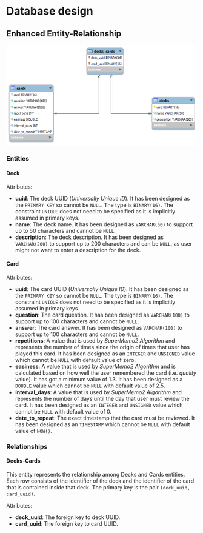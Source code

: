 # Database design

## Enhanced Entity-Relationship

![EER Diagram](flashcards-EER.png)

### Entities

#### Deck

Attributes:

- **uuid**: The deck UUID (_Universally Unique ID_). It has been designed as the `PRIMARY KEY` so cannot be `NULL`. The type is `BINARY(16)`. The constraint `UNIQUE` does not need to be specified as it is implicitly assumed in primary keys.
- **name**: The deck name. It has been designed as `VARCHAR(50)` to support up to 50 characters and cannot be `NULL`.
- **description**: The deck description. It has been designed as `VARCHAR(200)` to support up to 200 characters and can be `NULL`, as user might not want to enter a description for the deck.

#### Card

Attributes:

- **uuid**: The card UUID (_Universally Unique ID_). It has been designed as the `PRIMARY KEY` so cannot be `NULL`. The type is `BINARY(16)`. The constraint `UNIQUE` does not need to be specified as it is implicitly assumed in primary keys.
- **question**: The card question. It has been designed as `VARCHAR(100)` to support up to 100 characters and cannot be `NULL`.
- **answer**: The card answer. It has been designed as `VARCHAR(100)` to support up to 100 characters and cannot be `NULL`.
- **repetitions**: A value that is used by _SuperMemo2 Algorithm_ and represents the number of times since the origin of times that user has played this card. It has been designed as an `INTEGER` and `UNSIGNED` value which cannot be `NULL` with default value of zero.
- **easiness**: A value that is used by _SuperMemo2 Algorithm_ and is calculated based on how well the user remembered the card (i.e. _quality_ value). It has got a minimum value of 1.3. It has been designed as a `DOUBLE` value which cannot be `NULL` with default value of 2.5.
- **interval_days**: A value that is used by _SuperMemo2 Algorithm_ and represents the number of days until the day that user must review the card. It has been designed as an `INTEGER` and `UNSIGNED` value which cannot be `NULL` with default value of 0.
- **date_to_repeat**: The exact timestamp that the card must be reviewed. It has been designed as an `TIMESTAMP` which cannot be `NULL` with default value of `NOW()`.

### Relationships

#### Decks-Cards

This entity represents the relationship among Decks and Cards entities. Each row consists of the identifier of the deck and the identifier of the card that is contained inside that deck. The primary key is the pair `(deck_uuid, card_uuid)`.

Attributes:

- **deck_uuid**: The foreign key to deck UUID.
- **card_uuid**: The foreign key to card UUID.

